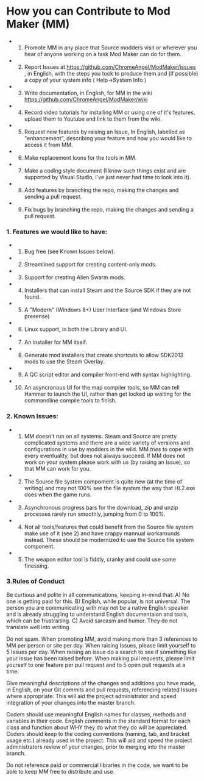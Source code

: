 How you can Contribute to Mod Maker (MM)
========================================

* 1) Promote MM in any place that Source modders visit or wherever you hear of anyone working on a task Mod Maker can do for them.
* 2) Report Issues at <https://github.com/ChromeAngel/ModMaker/issues> , in English, with the steps you took to produce them and (if possible) a copy of your system info ( Help->System Info )
* 3) Write documentation, in English, for MM in the wiki <https://github.com/ChromeAngel/ModMaker/wiki>
* 4) Record video tutorials for installing MM or using one of it's features, upload them to Youtube and link to them from the wiki.
* 5) Request new features by raising an Issue, In English, labelled as "enhancement", describing your feature and how you would like to access it from MM.
* 6) Make replacement Icons for the tools in MM.
* 7) Make a coding style document (I know such things exist and are supported by Visual Studio, i've just never had time to look into it).
* 8) Add features by branching the repo, making the changes and sending a pull request.
* 9) Fix bugs by branching the repo, making the changes and sending a pull request.

### 1. Features we would like to have:
* 1) Bug free (see Known Issues below).
* 2) Streamlined support for creating content-only mods.
* 3) Support for creating Alien Swarm mods.
* 4) Installers that can install Steam and the Source SDK if they are not found.
* 5) A "Modern" (Windows 8+) User Interface (and Windows Store presense)
* 6) Linux support, in both the Library and UI.
* 7) An installer for MM itself.
* 8) Generate mod installers that create shortcuts to allow SDK2013 mods to use the Steam Overlay.
* 9) A QC script editor and compiler front-end with syntax highlighting.
* 10) An asyncronous UI for the map compiler tools, so MM can tell Hammer to launch the UI, rather than get locked up waiting for the commandline compile tools to finish.

### 2. Known Issues:
* 1) MM doesn't run on all systems.  Steam and Source are pretty complicated systems and there are a wide variety of versions and configurations in use by modders in the wild.  MM *tries* to cope with every eventuality, but does not always succeed.  If MM does not work on your system please work with us (by raising an Issue), so that MM can work for you.
* 2) The Source file system compoment is quite new (at the time of writing) and may not 100% see the file system the way that HL2.exe does when the game runs.
* 3) Asynchronous progress bars for the download, zip and unzip processes rarely run smoothly, jumping from 0 to 100%.
* 4) Not all tools/features that could benefit from the Source file system make use of it (see 2) and have crappy mannual workarounds instead.  These should be modernized to use the Source file system component.
* 5) The weapon editor tool is fiddly, cranky and could use some finessing.

### 3.Rules of Conduct
Be curtious and polite in all communications, keeping in-mind that:
A) No one is getting paid for this.
B) English, while popular, is not universal.  The person you are communicating with may not be a native English speaker and is already struggling to understand English documentaion and tools, which can be frustraiting.
C) Avoid sarcasm and humor.  They do not translate well into writing.

Do not spam.  When promoting MM, avoid making more than 3 references to MM per person or site per day.  When raising Issues, please limit yourself to 5 Issues per day.  When raising an issue do a search to see if something like your issue has been raised before.  When making pull requests, please limit yourself to one feature per pull request and to 5 open pull requests at a time.

Give meaningful descriptions of the changes and additions you have made, in English, on your Git commits and pull requests, referencing related Issues where appropriate.  This will aid the project administrator and speed integration of your changes into the master branch.

Coders should use meaningful English names for classes, methods and variables in their code.  English comments in the standard format for each class and function about WHY they do what they do will be appreciated.  Coders should keep to the coding conventions (naming, tab, and bracket usage etc.) already used in the project.  This will aid and speed the project administrators review of your changes, prior to merging into the master branch.

Do not reference paid or commercial libraries in the code, we want to be able to keep MM free to distribute and use.